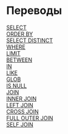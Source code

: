 # Переводы ############################

[SELECT][SELECT]   
[ORDER BY][ORDER]   
[SELECT DISTINCT][DISTINCT]   
[WHERE][WHERE]  
[LIMIT][LIMIT]  
[BETWEEN][BETWEEN]  
[IN][IN]  
[LIKE][LIKE]  
[GLOB][GLOB]  
[IS NULL][IS NULL]  
[JOIN][JOIN]  
[INNER JOIN][INNER JOIN]  
[LEFT JOIN][LEFT JOIN]  
[CROSS JOIN][CROSS JOIN]  
[FULL OUTER JOIN][FULL OUTER JOIN]  
[SELF JOIN][SELF JOIN]  

[SELECT]:           ./01_Select/translate.md
[ORDER]:            ./02_OrderBy/translate.md
[DISTINCT]:         ./03_SelectDistinct/translate.md
[WHERE]:            ./04_Where/translate.md
[LIMIT]:            ./05_Limit/translate.md
[BETWEEN]:          ./06_Between/translate.md
[IN]:               ./07_In/translate.md
[LIKE]:             ./08_Like/translate.md
[GLOB]:             ./09_Glob/translate.md
[IS NULL]:          ./10_IsNull/translate.md
[JOIN]:             ./11_Join/translate.md
[INNER JOIN]:       ./12_InnerJoin/translate.md
[LEFT JOIN]:        ./13_LeftJoin/translate.md
[CROSS JOIN]:       ./14_CrossJoin/translate.md
[FULL OUTER JOIN]:  ./15_FullOuterJoin/translate.md
[SELF JOIN]:        ./16_SelfJoin/translate.md
